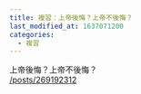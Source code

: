 ```yaml
---
title: 複習：上帝後悔？上帝不後悔？
last_modified_at: 1637071200
categories:
  - 複習
---
```


<p>上帝後悔？上帝不後悔？<br>
<a href="/posts/269192312" target="_blank">/posts/269192312</a></p>

<p>&nbsp;</p>

